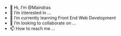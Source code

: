 - 👋 Hi, I’m @Maindras
- 👀 I’m interested in ...
- 🌱 I’m currently learning Front End Web Development
- 💞️ I’m looking to collaborate on ...
- 📫 How to reach me ...

<!---
Maindras/Maindras is a ✨ special ✨ repository because its `README.md` (this file) appears on your GitHub profile.
You can click the Preview link to take a look at your changes.
--->
